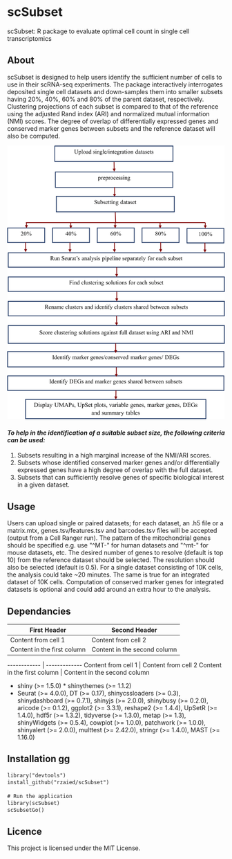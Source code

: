 # scSubset

scSubset: R package to evaluate optimal cell count in single cell transcriptomics

## About 
scSubset is designed to help users identify the sufficient number of cells to use in their scRNA-seq experiments. The package interactively interrogates deposited single cell datasets and down-samples them into smaller subsets having 20%, 40%, 60% and 80% of the parent dataset, respectively. Clustering projections of each subset is compared to that of the reference using the adjusted Rand index (ARI) and normalized mutual information (NMI) scores. The degree of overlap of differentially expressed genes and conserved marker genes between subsets and the reference dataset will also be computed.

![Image of overview](https://github.com/rzaied/scSubset/blob/master/figures/overview.png)

#### *To help in the identification of a suitable subset size, the following criteria can be used:*
  1) Subsets resulting in a high marginal increase of the NMI/ARI scores. 
  2) Subsets whose identified conserved marker genes and/or differentially expressed genes have a high degree of overlap with the full dataset.
  3) Subsets that can sufficiently resolve genes of specific biological interest in a given dataset.


## Usage 

Users can upload single or paired datasets; for each dataset, an .h5 file or a matrix.mtx, genes.tsv/features.tsv and barcodes.tsv files will be accepted (output from a Cell Ranger run). The pattern of the mitochondrial genes should be specified e.g. use "^MT-" for human datasets
and "^mt-" for mouse datasets, etc. The desired number of genes to resolve (default is top 10) from the reference dataset should be selected. The resolution should also be selected (default is 0.5). For a single dataset consisting of 10K cells, the analysis could take ~20 minutes. The same is true for an
integrated dataset of 10K cells. Computation of conserved marker genes for integrated datasets is optional and could add around an extra hour to the analysis.

## Dependancies


First Header | Second Header
------------ | -------------
Content from cell 1 | Content from cell 2
Content in the first column | Content in the second column


------------ | -------------
Content from cell 1 | Content from cell 2
Content in the first column | Content in the second column

* shiny (>= 1.5.0)  * shinythemes (>= 1.1.2)
* Seurat (>= 4.0.0), DT (>= 0.17), 
    shinycssloaders (>= 0.3), shinydashboard (>= 0.7.1), shinyjs (>= 2.0.0), shinybusy (>= 0.2.0),
    aricode (>= 0.1.2), ggplot2 (>= 3.3.1), reshape2 (>= 1.4.4), UpSetR (>= 1.4.0), hdf5r (>= 1.3.2),
    tidyverse (>= 1.3.0), metap (>= 1.3), shinyWidgets (>= 0.5.4), cowplot (>= 1.0.0), patchwork (>= 1.0.0), 
    shinyalert (>= 2.0.0), multtest (>= 2.42.0), stringr (>= 1.4.0), MAST (>= 1.16.0)

## Installation gg
```
library("devtools")
install_github("rzaied/scSubset")

# Run the application
library(scSubset)
scSubsetGo()
```

## Licence
This project is licensed under the MIT License.
